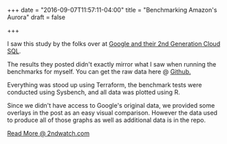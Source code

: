 +++
date = "2016-09-07T11:57:11-04:00"
title = "Benchmarking Amazon's Aurora"
draft = false

+++


I saw this study by the folks over at [Google and their 2nd Generation Cloud SQL](https://cloudplatform.googleblog.com/2016/08/Cloud-SQL-Second-Generation-performance-and-feature-deep-dive.html).

The results they posted didn't exactly mirror what I saw when running the benchmarks for myself.
You can get the raw data here @ [Github.](https://github.com/2ndWatch/aurora_benchmark)

Everything was stood up using Terraform, the benchmark tests were conducted using Sysbench, and all data was plotted using R.


Since we didn't have access to Google's original data, we provided some overlays in the post as an easy visual comparison. However the data used to produce all of those graphs as well as additional data is in the repo.

[Read More @ 2ndwatch.com](http://2ndwatch.com/blog/benchmarking-amazon-aurora/)
